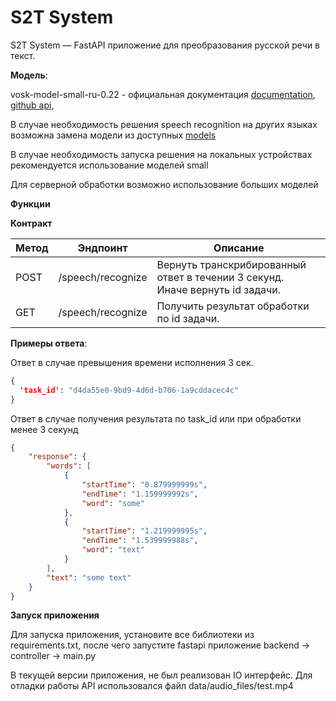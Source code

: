 # S2T System

S2T System — FastAPI приложение для преобразования русской речи в текст.


**Модель**:

vosk-model-small-ru-0.22 - официальная документация [documentation](https://alphacephei.com/vosk/), [github api](https://github.com/alphacep/vosk-api), 

В случае необходимость решения speech recognition на других языках возможна замена модели из доступных [models](https://alphacephei.com/vosk/models)

В случае необходимость запуска решения на локальных устройствах рекомендуется использование моделей small

Для серверной обработки возможно использование больших моделей

**Функции**

**Контракт**

| Метод | Эндпоинт          | Описание                                                                              |
| ----- | ----------------- | ------------------------------------------------------------------------------------- |
| POST  | /speech/recognize | Вернуть транскрибированный ответ в течении 3 секунд. <br> Иначе вернуть id задачи. |
| GET   | /speech/recognize | Получить результат обработки по id задачи.                                            |



**Примеры ответа**:

Ответ в случае превышения времени исполнения 3 сек.
```json
{
  'task_id': "d4da55e0-9bd9-4d6d-b706-1a9cddacec4c"
}

```

Ответ в случае получения результата по task_id или при обработки менее 3 секунд
```json
{
    "response": {
        "words": [
            {
                "startTime": "0.879999999s",
                "endTime": "1.159999992s",
                "word": "some"
            },
            {
                "startTime": "1.219999995s",
                "endTime": "1.539999988s",
                "word": "text"
            }
        ],
        "text": "some text"
    }
}
```

**Запуск приложения**

Для запуска приложения, установите все библиотеки из requirements.txt, после чего запустите fastapi приложение backend $\rightarrow$ controller $\rightarrow$ main.py 

В текущей версии приложения, не был реализован IO интерфейс. Для отладки работы API использовался файл data/audio_files/test.mp4
